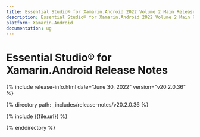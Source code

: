 ```yaml
---
title: Essential Studio® for Xamarin.Android 2022 Volume 2 Main Release Notes  
description: Essential Studio® for Xamarin.Android 2022 Volume 2 Main Release Notes  
platform: Xamarin.Android
documentation: ug
---
```


# Essential Studio® for Xamarin.Android  Release Notes  

{% include release-info.html date="June 30, 2022"  version="v20.2.0.36" %} 

{% directory path: _includes/release-notes/v20.2.0.36 %}

{% include {{file.url}} %}

{% enddirectory %}